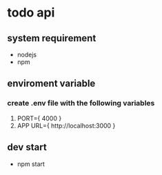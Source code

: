 # todo api

## system requirement
- nodejs
- npm

## enviroment variable

### create .env file with the following variables
1. PORT={ 4000 }
2. APP URL={ http://localhost:3000 }



## dev start
- npm start
